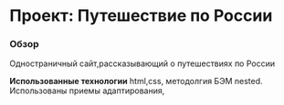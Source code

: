 # Проект: Путешествие по России

### Обзор
Одностраничный сайт,рассказывающий о путешествиях по России

**Использованные технологии**
html,css, методолгия БЭМ nested. Использованы приемы адаптирования,


